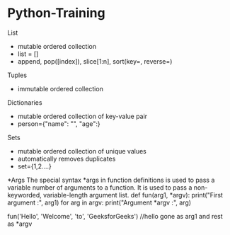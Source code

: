 # Python-Training

List
- mutable ordered collection
- list = []
- append, pop([index]), slice[1:n], sort(key=, reverse=)

Tuples
- immutable ordered collection

Dictionaries
- mutable ordered collection of key-value pair
- person={"name": "", "age":}

Sets
- mutable ordered collection of unique values
- automatically removes duplicates
- set={1,2....}

*Args
The special syntax *args in function definitions is used to pass a variable number of arguments to a function. It is used to pass a non-keyworded, variable-length argument list. 
def fun(arg1, *argv):
    print("First argument :", arg1)
    for arg in argv:
        print("Argument *argv :", arg)


fun('Hello', 'Welcome', 'to', 'GeeksforGeeks')
//hello gone as arg1 and rest as *argv

 
